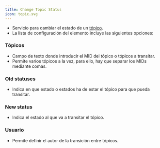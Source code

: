 ```yaml
---
title: Change Topic Status
icon: topic.svg
---
```

* Servicio para cambiar el estado de un [tópico](concepts/topic).
* La lista de configuración del elemento incluye las siguientes opciones:

### Tópicos
* Campo de texto donde introducir el MID del tópico o tópicos a transitar.
* Permite varios tópicos a la vez, para ello, hay que separar los MIDs mediante comas.

### Old statuses
* Indica en que estado o estados ha de estar el tópico para que pueda transitar.

### New status
* Indica el estado al que va a transitar el tópico.

### Usuario
* Permite definir el autor de la transición entre tópicos.